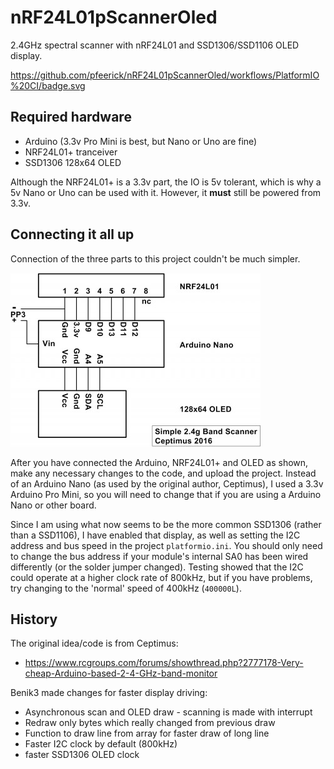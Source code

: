 # nRF24L01pScannerOled
2.4GHz spectral scanner with nRF24L01 and SSD1306/SSD1106 OLED display.

https://github.com/pfeerick/nRF24L01pScannerOled/workflows/PlatformIO%20CI/badge.svg

## Required hardware

* Arduino (3.3v Pro Mini is best, but Nano or Uno are fine)
* NRF24L01+ tranceiver
* SSD1306 128x64 OLED

Although the NRF24L01+ is a 3.3v part, the IO is 5v tolerant, which is why a 5v Nano or Uno can be used with it. However, it **must** still be powered from 3.3v. 

## Connecting it all up
Connection of the three parts to this project couldn't be much simpler.

![Connection diagram](docs/connection-diagram.png)

After you have connected the Arduino, NRF24L01+ and OLED as shown, make any necessary changes to the code, and upload the project. Instead of an Arduino Nano (as used by the original author, Ceptimus), I used a 3.3v Arduino Pro Mini, so you will need to change that if you are using a Arduino Nano or other board. 

Since I am using what now seems to be the more common SSD1306 (rather than a SSD1106), I have enabled that display, as well as setting the I2C address and bus speed in the project `platformio.ini`. You should only need to change the bus address if your module's internal SA0 has been wired differently (or the solder jumper changed). Testing showed that the I2C could operate at a higher clock rate of 800kHz, but if you have problems, try changing to the 'normal' speed of 400kHz (`400000L`).


## History

The original idea/code is from Ceptimus:
* https://www.rcgroups.com/forums/showthread.php?2777178-Very-cheap-Arduino-based-2-4-GHz-band-monitor

Benik3 made changes for faster display driving:
- Asynchronous scan and OLED draw - scanning is made with interrupt
- Redraw only bytes which really changed from previous draw
- Function to draw line from array for faster draw of long line
- Faster I2C clock by default (800kHz)
- faster SSD1306 OLED clock
